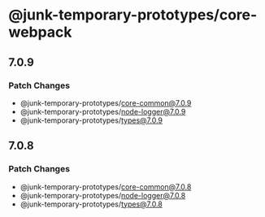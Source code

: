 # @junk-temporary-prototypes/core-webpack

## 7.0.9

### Patch Changes

- @junk-temporary-prototypes/core-common@7.0.9
- @junk-temporary-prototypes/node-logger@7.0.9
- @junk-temporary-prototypes/types@7.0.9

## 7.0.8

### Patch Changes

- @junk-temporary-prototypes/core-common@7.0.8
- @junk-temporary-prototypes/node-logger@7.0.8
- @junk-temporary-prototypes/types@7.0.8
